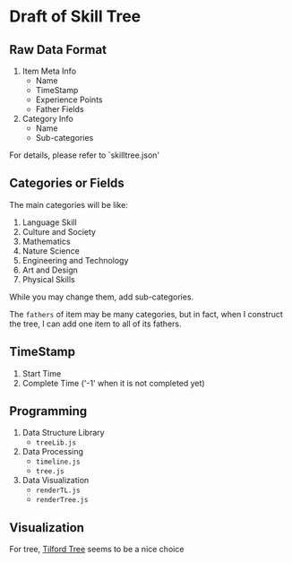 # Draft of Skill Tree

## Raw Data Format
1. Item Meta Info
   * Name
   * TimeStamp
   * Experience Points
   * Father Fields
2. Category Info
   * Name
   * Sub-categories

For details, please refer to `skilltree.json'

## Categories or Fields
The main categories will be like:

1. Language Skill
2. Culture and Society
3. Mathematics
4. Nature Science
5. Engineering and Technology
6. Art and Design
7. Physical Skills

While you may change them, add sub-categories.

The `fathers` of item may be many categories, but in fact, when I construct the tree, I can add one item to all of its fathers.

## TimeStamp
1. Start Time
2. Complete Time ('-1' when it is not completed yet)

## Programming
1. Data Structure Library
	* `treeLib.js`
2. Data Processing
	* `timeline.js`
	* `tree.js`
3. Data Visualization
	* `renderTL.js`
	* `renderTree.js`

## Visualization
For tree, [Tilford Tree](http://bl.ocks.org/mbostock/4063550) seems to be a nice choice